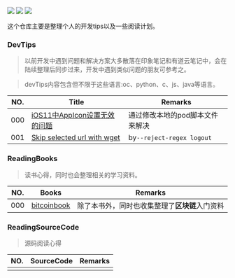 
![](https://img.shields.io/badge/readingPlan-books-brightgreen.svg) ![](https://img.shields.io/badge/readingPlan-sourceCode-green.svg) ![](https://img.shields.io/badge/readingPlan-devTips-success.svg)

这个仓库主要是整理个人的开发tips以及一些阅读计划。


###  DevTips

> 以前开发中遇到问题和解决方案大多散落在印象笔记和有道云笔记中，会在陆续整理后同步过来，开发中遇到类似问题的朋友可参考之。

> devTips内容包含但不限于这些语言:oc、python、c、js、java等语言。

|NO.|Title|Remarks |
| --- | --- | --- |
| 000 | [iOS11中AppIcon设置无效的问题](./devTips/ios11AppIcon.md) | 通过修改本地的pod脚本文件来解决 |
| 001 | [Skip selected url with wget](./devTips/wget.md) | by`--reject-regex logout`|


###  ReadingBooks

> 读书心得，同时也会整理相关的学习资料。

|NO.|Books|Remarks |
| --- | --- | --- |
| 000 | [bitcoinbook](./readingBook/bitcoinbook.md) |  除了本书外，同时也收集整理了**区块链**入门资料 |


###  ReadingSourceCode

> 源码阅读心得

|NO.|SourceCode|Remarks |
| --- | --- | --- |
|  |   |   |
